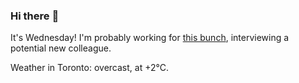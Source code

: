 ### Hi there :wave:

It's Wednesday! I'm probably working for [this bunch](https://github.com/kohofinancial), interviewing a potential new colleague.

Weather in Toronto: overcast, at +2°C.
